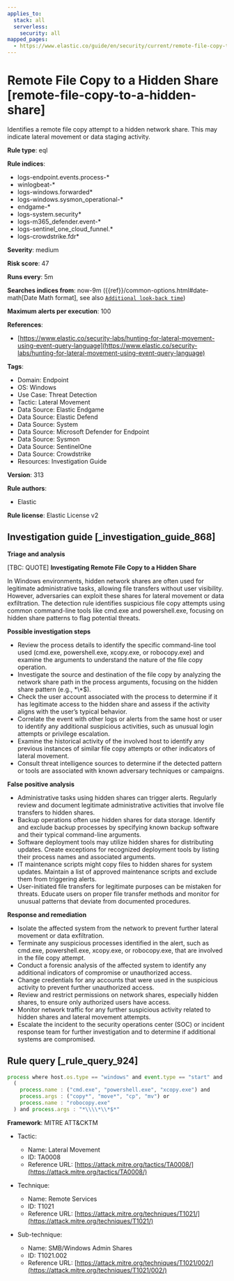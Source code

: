 ```yaml
---
applies_to:
  stack: all
  serverless:
    security: all
mapped_pages:
  - https://www.elastic.co/guide/en/security/current/remote-file-copy-to-a-hidden-share.html
---
```


# Remote File Copy to a Hidden Share [remote-file-copy-to-a-hidden-share]

Identifies a remote file copy attempt to a hidden network share. This may indicate lateral movement or data staging activity.

**Rule type**: eql

**Rule indices**:

* logs-endpoint.events.process-*
* winlogbeat-*
* logs-windows.forwarded*
* logs-windows.sysmon_operational-*
* endgame-*
* logs-system.security*
* logs-m365_defender.event-*
* logs-sentinel_one_cloud_funnel.*
* logs-crowdstrike.fdr*

**Severity**: medium

**Risk score**: 47

**Runs every**: 5m

**Searches indices from**: now-9m ({{ref}}/common-options.html#date-math[Date Math format], see also [`Additional look-back time`](docs-content://solutions/security/detect-and-alert/create-detection-rule.md#rule-schedule))

**Maximum alerts per execution**: 100

**References**:

* [https://www.elastic.co/security-labs/hunting-for-lateral-movement-using-event-query-language](https://www.elastic.co/security-labs/hunting-for-lateral-movement-using-event-query-language)

**Tags**:

* Domain: Endpoint
* OS: Windows
* Use Case: Threat Detection
* Tactic: Lateral Movement
* Data Source: Elastic Endgame
* Data Source: Elastic Defend
* Data Source: System
* Data Source: Microsoft Defender for Endpoint
* Data Source: Sysmon
* Data Source: SentinelOne
* Data Source: Crowdstrike
* Resources: Investigation Guide

**Version**: 313

**Rule authors**:

* Elastic

**Rule license**: Elastic License v2

## Investigation guide [_investigation_guide_868]

**Triage and analysis**

[TBC: QUOTE]
**Investigating Remote File Copy to a Hidden Share**

In Windows environments, hidden network shares are often used for legitimate administrative tasks, allowing file transfers without user visibility. However, adversaries can exploit these shares for lateral movement or data exfiltration. The detection rule identifies suspicious file copy attempts using common command-line tools like cmd.exe and powershell.exe, focusing on hidden share patterns to flag potential threats.

**Possible investigation steps**

* Review the process details to identify the specific command-line tool used (cmd.exe, powershell.exe, xcopy.exe, or robocopy.exe) and examine the arguments to understand the nature of the file copy operation.
* Investigate the source and destination of the file copy by analyzing the network share path in the process arguments, focusing on the hidden share pattern (e.g., \*\\*$).
* Check the user account associated with the process to determine if it has legitimate access to the hidden share and assess if the activity aligns with the user’s typical behavior.
* Correlate the event with other logs or alerts from the same host or user to identify any additional suspicious activities, such as unusual login attempts or privilege escalation.
* Examine the historical activity of the involved host to identify any previous instances of similar file copy attempts or other indicators of lateral movement.
* Consult threat intelligence sources to determine if the detected pattern or tools are associated with known adversary techniques or campaigns.

**False positive analysis**

* Administrative tasks using hidden shares can trigger alerts. Regularly review and document legitimate administrative activities that involve file transfers to hidden shares.
* Backup operations often use hidden shares for data storage. Identify and exclude backup processes by specifying known backup software and their typical command-line arguments.
* Software deployment tools may utilize hidden shares for distributing updates. Create exceptions for recognized deployment tools by listing their process names and associated arguments.
* IT maintenance scripts might copy files to hidden shares for system updates. Maintain a list of approved maintenance scripts and exclude them from triggering alerts.
* User-initiated file transfers for legitimate purposes can be mistaken for threats. Educate users on proper file transfer methods and monitor for unusual patterns that deviate from documented procedures.

**Response and remediation**

* Isolate the affected system from the network to prevent further lateral movement or data exfiltration.
* Terminate any suspicious processes identified in the alert, such as cmd.exe, powershell.exe, xcopy.exe, or robocopy.exe, that are involved in the file copy attempt.
* Conduct a forensic analysis of the affected system to identify any additional indicators of compromise or unauthorized access.
* Change credentials for any accounts that were used in the suspicious activity to prevent further unauthorized access.
* Review and restrict permissions on network shares, especially hidden shares, to ensure only authorized users have access.
* Monitor network traffic for any further suspicious activity related to hidden shares and lateral movement attempts.
* Escalate the incident to the security operations center (SOC) or incident response team for further investigation and to determine if additional systems are compromised.


## Rule query [_rule_query_924]

```js
process where host.os.type == "windows" and event.type == "start" and
  (
    process.name : ("cmd.exe", "powershell.exe", "xcopy.exe") and
    process.args : ("copy*", "move*", "cp", "mv") or
    process.name : "robocopy.exe"
  ) and process.args : "*\\\\*\\*$*"
```

**Framework**: MITRE ATT&CKTM

* Tactic:

    * Name: Lateral Movement
    * ID: TA0008
    * Reference URL: [https://attack.mitre.org/tactics/TA0008/](https://attack.mitre.org/tactics/TA0008/)

* Technique:

    * Name: Remote Services
    * ID: T1021
    * Reference URL: [https://attack.mitre.org/techniques/T1021/](https://attack.mitre.org/techniques/T1021/)

* Sub-technique:

    * Name: SMB/Windows Admin Shares
    * ID: T1021.002
    * Reference URL: [https://attack.mitre.org/techniques/T1021/002/](https://attack.mitre.org/techniques/T1021/002/)



